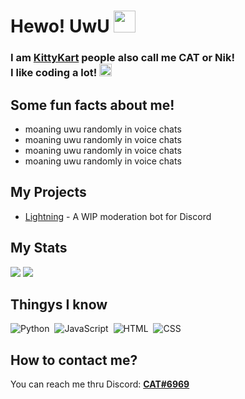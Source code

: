 <h1>Hewo! UwU <img src="https://cdn.discordapp.com/emojis/622096719332769793.gif" height="35px"></h1>

<h3>I am <a href="https://dis.gd/threads">KittyKart</a> people also call me CAT or Nik!<br>I like coding a lot! <img src="https://cdn.discordapp.com/emojis/815903012924293120.gif" height="20px"></h3>

<h2>Some fun facts about me!</h2>

<ul>
    <li>moaning uwu randomly in voice chats</li>
    <li>moaning uwu randomly in voice chats</li>
    <li>moaning uwu randomly in voice chats</li>
    <li>moaning uwu randomly in voice chats</li>
</ul>

<h2>My Projects</h2>

<ul>
    <li><a href="https://github.com/KittyKart/lightning">Lightning</a> - A WIP moderation bot for Discord</li>
</ul>

<h2>My Stats</h2>

<img src="https://github-readme-stats.vercel.app/api?username=kittykart&show_icons=true&theme=radical&count_private=true&include_all_commits=true">
<img src="https://github-readme-stats.vercel.app/api/top-langs/?username=kittykart&theme=radical&layout=compact">

<h2>Thingys I know</h2>

![Python](https://img.shields.io/badge/-Python-05122A?style=flat&logo=python)&nbsp;
![JavaScript](https://img.shields.io/badge/-JavaScript-05122A?style=flat&logo=javascript)&nbsp;
![HTML](https://img.shields.io/badge/-HTML-05122A?style=flat&logo=HTML5)&nbsp;
![CSS](https://img.shields.io/badge/-CSS-05122A?style=flat&logo=CSS3&logoColor=1572B6)&nbsp;

<h2>How to contact me?</h2>

<p>You can reach me thru Discord: <a href=""><b>CAT#6969</b></a></p>
